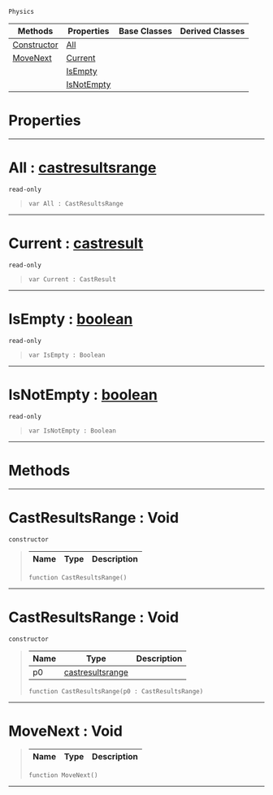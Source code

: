  `Physics`

|Methods|Properties|Base Classes|Derived Classes|
|---|---|---|---|
|[ Constructor](https://github.com/dragonCASTjosh/PlasmaDocs/blob/master/code_reference/class_reference/castresultsrange.markdown#castresultsrange-void)|[ All](https://github.com/dragonCASTjosh/PlasmaDocs/blob/master/code_reference/class_reference/castresultsrange.markdown#all-plasma-engine-document)| | |
|[ MoveNext](https://github.com/dragonCASTjosh/PlasmaDocs/blob/master/code_reference/class_reference/castresultsrange.markdown#movenext-void)|[ Current](https://github.com/dragonCASTjosh/PlasmaDocs/blob/master/code_reference/class_reference/castresultsrange.markdown#current-plasma-engine-docu)| | |
| |[ IsEmpty](https://github.com/dragonCASTjosh/PlasmaDocs/blob/master/code_reference/class_reference/castresultsrange.markdown#isempty-plasma-engine-docu)| | |
| |[ IsNotEmpty](https://github.com/dragonCASTjosh/PlasmaDocs/blob/master/code_reference/class_reference/castresultsrange.markdown#isnotempty-plasma-engine-d)| | |


 #  Properties


---  
 #  All : [castresultsrange](https://github.com/dragonCASTjosh/PlasmaDocs/blob/master/code_reference/class_reference/castresultsrange.markdown)

 `read-only`

> 
> ``` lang=cpp, name=Lightning
> var All : CastResultsRange


---  
 #  Current : [castresult](https://github.com/dragonCASTjosh/PlasmaDocs/blob/master/code_reference/class_reference/castresult.markdown)

 `read-only`

> 
> ``` lang=cpp, name=Lightning
> var Current : CastResult


---  
 #  IsEmpty : [boolean](https://github.com/dragonCASTjosh/PlasmaDocs/blob/master/code_reference/lightning_base_types/boolean.markdown)

 `read-only`

> 
> ``` lang=cpp, name=Lightning
> var IsEmpty : Boolean


---  
 #  IsNotEmpty : [boolean](https://github.com/dragonCASTjosh/PlasmaDocs/blob/master/code_reference/lightning_base_types/boolean.markdown)

 `read-only`

> 
> ``` lang=cpp, name=Lightning
> var IsNotEmpty : Boolean


---  
 #  Methods


---  
 #  CastResultsRange : Void

 `constructor`

> 
> |Name|Type|Description|
> |---|---|---|
> ``` lang=cpp, name=Lightning
> function CastResultsRange()
> ``` 


---  
 #  CastResultsRange : Void

 `constructor`

> 
> |Name|Type|Description|
> |---|---|---|
> |p0|[castresultsrange](https://github.com/dragonCASTjosh/PlasmaDocs/blob/master/code_reference/class_reference/castresultsrange.markdown)| |
> ``` lang=cpp, name=Lightning
> function CastResultsRange(p0 : CastResultsRange)
> ``` 


---  
 #  MoveNext : Void

> 
> |Name|Type|Description|
> |---|---|---|
> ``` lang=cpp, name=Lightning
> function MoveNext()
> ``` 


---  
 

 